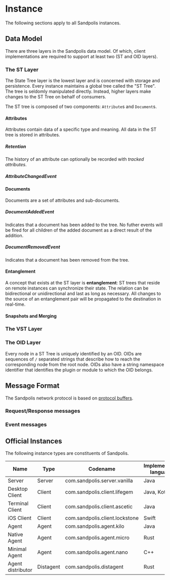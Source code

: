 # Instance
The following sections apply to all Sandpolis instances.

## Data Model
There are three layers in the Sandpolis data model. Of which, client implementations
are required to support at least two (ST and OID layers).

### The ST Layer
The State Tree layer is the lowest layer and is concerned with storage and persistence.
Every instance maintains a global tree called the "ST Tree". The tree is seldomly
manipulated directly. Instead, higher layers make changes to the ST Tree on behalf
of consumers.

The ST tree is composed of two components: `Attribute`s and `Document`s.

#### Attributes
Attributes contain data of a specific type and meaning. All data in the ST tree is
stored in attributes.

##### Retention
The history of an attribute can optionally be recorded with _tracked attributes_.

##### AttributeChangedEvent

#### Documents
Documents are a set of attributes and sub-documents.

##### DocumentAddedEvent
Indicates that a document has been added to the tree. No futher events will be
fired for all children of the added document as a direct result of the addition.

##### DocumentRemovedEvent
Indicates that a document has been removed from the tree.

#### Entanglement
A concept that exists at the ST layer is **entanglement**: ST trees that reside
on remote instances can synchronize their state. The relation can be bidirectional
or unidirectional and last as long as necessary. All changes to the source of an
entanglement pair will be propagated to the destination in real-time.

#### Snapshots and Merging


### The VST Layer

### The OID Layer
Every node in a ST Tree is uniquely identified by an OID. OIDs are sequences of `/`
separated strings that describe how to reach the corresponding node from the root
node. OIDs also have a string namespace identifier that identifies the plugin or
module to which the OID belongs.

## Message Format
The Sandpolis network protocol is based on [protocol buffers](https://github.com/protocolbuffers/protobuf).

### Request/Response messages
### Event messages

## Official Instances
The following instance types are constituents of Sandpolis.

| Name              | Type       | Codename                       | Implementation languages |
|-------------------|------------|--------------------------------|--------------------------|
| Server            | Server     | com.sandpolis.server.vanilla   | Java                     |
| Desktop Client    | Client     | com.sandpolis.client.lifegem   | Java, Kotlin             |
| Terminal Client   | Client     | com.sandpolis.client.ascetic   | Java                     |
| iOS Client        | Client     | com.sandpolis.client.lockstone | Swift                    |
| Agent             | Agent      | com.sandpolis.agent.kilo       | Java                     |
| Native Agent      | Agent      | com.sandpolis.agent.micro      | Rust                     |
| Minimal Agent     | Agent      | com.sandpolis.agent.nano       | C++                      |
| Agent distributor | Distagent  | com.sandpolis.distagent        | Rust                     |
